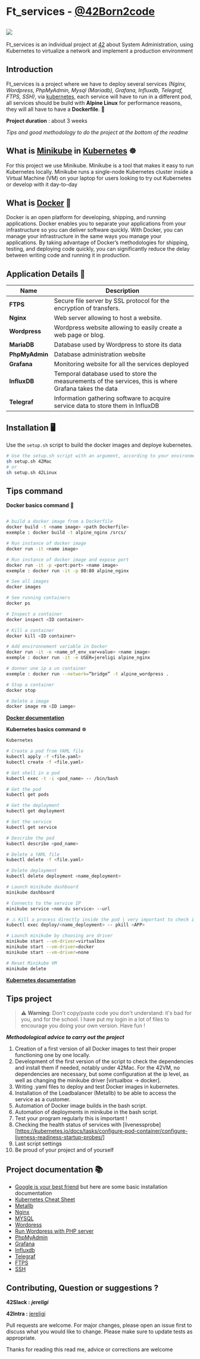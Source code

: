 # Ft_services - [@42Born2code](https://www.youtube.com/watch?time_continue=88&v=eawhnhTO2oY&feature=emb_logo)
![](https://www.combell.com/fr/blog/files/Kubernetes-Combell-750x256.jpg)
---

Ft_services is an individual project at [42](https://www.42.fr/42-network/) about System Administration, using Kubernetes to virtualize a network and implement a production environment

## Introduction
Ft_services is a project where we have to deploy several services *(Nginx, Wordpress, PhpMyAdmin, Mysql (Mariadb), Grafana, Influxdb, Telegraf, FTPS, SSH)*, via [kubernetes](https://kubernetes.io/docs/concepts/overview/what-is-kubernetes/), each service will have to run in a different pod, all services should be build with __Alpine Linux__ for performance reasons, they will all have to have a __Dockerfile__. 🐳


__Project duration__ : about 3 weeks

*Tips and good methodology to do the project at the bottom of the readme*


## What is [Minikube](https://kubernetes.io/docs/setup/learning-environment/minikube/#:~:text=Minikube%20is%20a%20tool%20that,it%20day%2Dto%2Dday.) in [Kubernetes](https://kubernetes.io/docs/concepts/overview/what-is-kubernetes/) ☸
For this project we use Minikube.
Minikube is a tool that makes it easy to run Kubernetes locally. Minikube runs a single-node Kubernetes cluster inside a Virtual Machine (VM) on your laptop for users looking to try out Kubernetes or develop with it day-to-day


## What is [Docker](https://docs.docker.com/get-started/overview/) 🐳
Docker is an open platform for developing, shipping, and running applications. Docker enables you to separate your applications from your infrastructure so you can deliver software quickly. With Docker, you can manage your infrastructure in the same ways you manage your applications. By taking advantage of Docker’s methodologies for shipping, testing, and deploying code quickly, you can significantly reduce the delay between writing code and running it in production.

## Application Details 📱

| Name		| Description	|
|-----------|---------------|
| __FTPS__		| Secure file server by SSL protocol for the encryption of transfers. |
| __Nginx__		| Web server allowing to host a website. |
| __Wordpress__	| Wordpress website allowing to easily create a web page or blog. |
| __MariaDB__ | Database used by Wordpress to store its data |
| __PhpMyAdmin__ |Database administration website |
| __Grafana__ | Monitoring website for all the services deployed |
| __InfluxDB__ | Temporal database used to store the measurements of the services, this is where Grafana takes the data |
| __Telegraf__ | Information gathering software to acquire service data to store them in InfluxDB |



## Installation 🖥
Use the `setup.sh` script to build the docker images and deploye kubernetes.

```bash
# Use the setup.sh script with an argument, according to your environment
sh setup.sh 42Mac
# or
sh setup.sh 42Linux
```

## Tips command
__Docker basics command__  🐳
```bash

# build a docker image from a Dockerfile
docker build -t <name image> <path Dockerfile>
exemple : docker build -t alpine_nginx /srcs/

# Run instance of docker image
docker run -it <name image>

# Run instance of docker image and expose port
docker run -it -p <port:port> <name image>
exemple : docker run -it -p 80:80 alpine_nginx

# See all images
docker images

# See running containers
docker ps

# Inspect a container
docker inspect <ID container>

# Kill a container
docker kill <ID container>

# Add environnement variable in Docker
docker run -it -e <name_of_env_var=value> <name image>
exemple : docker run -it -e USER=jereligi alpine_nginx

# donner une ip a un container
exemple : docker run --network=“bridge” -t alpine_wordpress .

# Stop a container
docker stop

# Delete a image
docker image rm <ID iamge>
```
__[Docker documentation](https://docs.docker.com/)__

__Kubernetes basics command__ ☸
```bash
Kubernetes

# Create a pod from YAML file
kubectl apply -f <file.yaml>
kubectl create -f <file.yaml>

# Get shell in a pod
kubectl exec -t -i <pod_name> -- /bin/bash

# Get the pod
kubectl get pods

# Get the deployment
kubectl get deployment

# Get the service
kubectl get service

# Describe the pod
kubectl describe <pod_name> 

# Delete a YAML file
kubectl delete -f <file.yaml>

# Delete deployment
kubectl delete deployment <name_deployment>

# Launch minikube dashboard
minikube dashboard

# Connects to the service IP
minikube service <nom du service> --url

# ⚠️ Kill a process directly inside the pod | very important to check if the services restart correctly after a crash
kubectl exec deploy/<name_deployment> -- pkill <APP>

# Launch minikube by choosing are driver
minikube start --vm-driver=virtualbox
minikube start --vm-driver=docker
minikube start --vm-driver=none

# Reset Minikube VM
minikube delete
```
__[Kubernetes documentation](https://kubernetes.io/docs/home/)__

## Tips project

> ⚠️ **Warning**: Don't copy/paste code you don't understand: it's bad for you, and for the school. I have put my login in a lot of files to encourage you doing your own version. Have fun !


__*Methodological advice to carry out the project*__

1. Creation of a first version of all Docker images to test their proper functioning one by one locally.
2. Development of the first version of the script to check the dependencies and install them if needed, notably under 42Mac.
For the 42VM, no dependencies are necessary, but some configuration at the ip level, as well as changing the minikube driver [virtualbox -> docker].
3. Writing .yaml files to deploy and test Docker images in kubernetes.
4. Installation of the Loadbalancer (Metallb) to be able to access the service as a customer.
5. Automation of Docker image builds in the bash script.
6. Automation of deployments in minikube in the bash script.
7. Test your program regularly this is important !
8. Checking the health status of services with [livenessprobe][https://kubernetes.io/docs/tasks/configure-pod-container/configure-liveness-readiness-startup-probes/]
9. Last script settings
10. Be proud of your project and of yourself

## Project documentation 📚

- [Google is your best friend](https://www.google.com/) 
but here are some basic installation documentation
- [Kubernetes Cheat Sheet](https://kubernetes.io/docs/reference/kubectl/cheatsheet/)
- [Metallb](https://metallb.universe.tf/installation/)
- [Nginx](https://wiki.alpinelinux.org/wiki/Nginx)
- [MYSQL](https://wiki.alpinelinux.org/wiki/MariaDB)
- [Wordpress](https://wiki.alpinelinux.org/wiki/WordPress)
- [Run Wordpress with PHP server](https://medium.com/@petehouston/use-the-built-in-php-server-in-wordpress-development-d9927ce19c44)
- [PhpMyAdmin](https://wiki.alpinelinux.org/wiki/PhpMyAdmin)
- [Grafana](https://grafana.com/docs/grafana/latest/installation/debian/)
- [Influxdb](https://docs.influxdata.com/influxdb/v1.7/introduction/installation/)
- [Telegraf](https://portal.influxdata.com/downloads/)
- [FTPS](https://www.opensourceforu.com/2015/03/set-up-an-ftps-server-in-linux/)
- [SSH](https://wiki.alpinelinux.org/wiki/Setting_up_a_ssh-server)

## Contributing, Question or suggestions ?
__42Slack :__ __*jereligi*__

__42Intra :__ [jereligi](https://profile.intra.42.fr/users/jereligi)

Pull requests are welcome. For major changes, please open an issue first to discuss what you would like to change.
Please make sure to update tests as appropriate.


Thanks for reading this read me, advice or corrections are welcome




